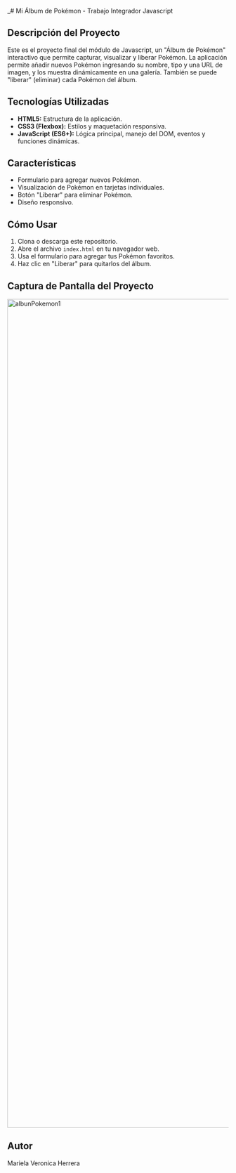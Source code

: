 _# Mi Álbum de Pokémon - Trabajo Integrador Javascript

## Descripción del Proyecto
Este es el proyecto final del módulo de Javascript, un "Álbum de Pokémon" interactivo que permite capturar, visualizar y liberar Pokémon. La aplicación permite añadir nuevos Pokémon ingresando su nombre, tipo y una URL de imagen, y los muestra dinámicamente en una galería. También se puede "liberar" (eliminar) cada Pokémon del álbum.

## Tecnologías Utilizadas
* **HTML5:** Estructura de la aplicación.
* **CSS3 (Flexbox):** Estilos y maquetación responsiva.
* **JavaScript (ES6+):** Lógica principal, manejo del DOM, eventos y funciones dinámicas.

## Características
* Formulario para agregar nuevos Pokémon.
* Visualización de Pokémon en tarjetas individuales.
* Botón "Liberar" para eliminar Pokémon.
* Diseño responsivo.

## Cómo Usar
1.  Clona o descarga este repositorio.
2.  Abre el archivo `index.html` en tu navegador web.
3.  Usa el formulario para agregar tus Pokémon favoritos.
4.  Haz clic en "Liberar" para quitarlos del álbum.

## Captura de Pantalla del Proyecto
<img width="4332" height="1888" alt="albunPokemon1" src="https://github.com/user-attachments/assets/0b5221c1-5ef8-42fa-8348-e7aada622abb" />



## Autor
Mariela Veronica Herrera
